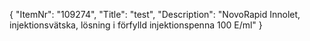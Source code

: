 {
  "ItemNr": "109274",
  "Title": "test",
  "Description": "NovoRapid Innolet, injektionsvätska, lösning i förfylld injektionspenna 100 E/ml"
}